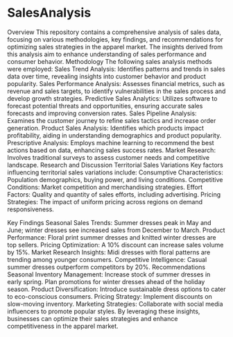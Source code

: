 # SalesAnalysis
Overview
This repository contains a comprehensive analysis of sales data, focusing on various methodologies, key findings, and recommendations for optimizing sales strategies in the apparel market. The insights derived from this analysis aim to enhance understanding of sales performance and consumer behavior.
Methodology
The following sales analysis methods were employed:
Sales Trend Analysis: Identifies patterns and trends in sales data over time, revealing insights into customer behavior and product popularity.
Sales Performance Analysis: Assesses financial metrics, such as revenue and sales targets, to identify vulnerabilities in the sales process and develop growth strategies.
Predictive Sales Analytics: Utilizes software to forecast potential threats and opportunities, ensuring accurate sales forecasts and improving conversion rates.
Sales Pipeline Analysis: Examines the customer journey to refine sales tactics and increase order generation.
Product Sales Analysis: Identifies which products impact profitability, aiding in understanding demographics and product popularity.
Prescriptive Analysis: Employs machine learning to recommend the best actions based on data, enhancing sales success rates.
Market Research: Involves traditional surveys to assess customer needs and competitive landscape.
Research and Discussion
Territorial Sales Variations
Key factors influencing territorial sales variations include:
Consumptive Characteristics: Population demographics, buying power, and living conditions.
Competitive Conditions: Market competition and merchandising strategies.
Effort Factors: Quality and quantity of sales efforts, including advertising.
Pricing Strategies: The impact of uniform pricing across regions on demand responsiveness.

Key Findings
Seasonal Sales Trends:
Summer dresses peak in May and June; winter dresses see increased sales from December to March.
Product Performance:
Floral print summer dresses and knitted winter dresses are top sellers.
Pricing Optimization:
A 10% discount can increase sales volume by 15%.
Market Research Insights:
Midi dresses with floral patterns are trending among younger consumers.
Competitive Intelligence:
Casual summer dresses outperform competitors by 20%.
Recommendations
Seasonal Inventory Management:
Increase stock of summer dresses in early spring.
Plan promotions for winter dresses ahead of the holiday season.
Product Diversification:
Introduce sustainable dress options to cater to eco-conscious consumers.
Pricing Strategy:
Implement discounts on slow-moving inventory.
Marketing Strategies:
Collaborate with social media influencers to promote popular styles.
By leveraging these insights, businesses can optimize their sales strategies and enhance competitiveness in the apparel market.
